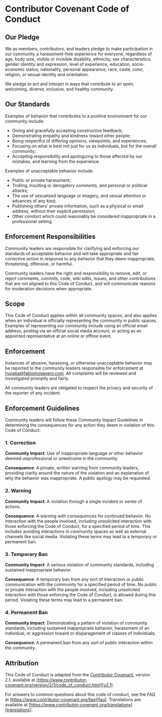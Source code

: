 # Contributor Covenant Code of Conduct

## Our Pledge

We as members, contributors, and leaders pledge to make participation in our
community a harassment-free experience for everyone, regardless of age, body
size, visible or invisible disability, ethnicity, sex characteristics, gender
identity and expression, level of experience, education, socio-economic status,
nationality, personal appearance, race, caste, color, religion, or sexual
identity and orientation.

We pledge to act and interact in ways that contribute to an open, welcoming,
diverse, inclusive, and healthy community.

## Our Standards

Examples of behavior that contributes to a positive environment for our
community include:

* Giving and gracefully accepting constructive feedback;
* Demonstrating empathy and kindness toward other people;
* Being respectful of differing opinions, viewpoints, and experiences;
* Focusing on what is best not just for us as individuals, but for the overall
  community;
* Accepting responsibility and apologizing to those affected by our mistakes,
  and learning from the experience.

Examples of unacceptable behavior include:

* Public or private harassment;
* Trolling, insulting or derogatory comments, and personal or political attacks;
* The use of sexualized language or imagery, and sexual attention or advances of
  any kind;
* Publishing others' private information, such as a physical or email address,
  without their explicit permission;
* Other conduct which could reasonably be considered inappropriate in a
  professional setting.

## Enforcement Responsibilities

Community leaders are responsible for clarifying and enforcing our standards of
acceptable behavior and will take appropriate and fair corrective action in
response to any behavior that they deem inappropriate, threatening, offensive,
or harmful.

Community leaders have the right and responsibility to remove, edit, or reject
comments, commits, code, wiki edits, issues, and other contributions that are
not aligned to this Code of Conduct, and will communicate reasons for moderation
decisions when appropriate.

## Scope

This Code of Conduct applies within all community spaces, and also applies when
an individual is officially representing the community in public spaces.
Examples of representing our community include using an official email address,
posting via an official social media account, or acting as an appointed
representative at an online or offline event.

## Enforcement

Instances of abusive, harassing, or otherwise unacceptable behavior may be
reported to the community leaders responsible for enforcement at
<hypatia@fabiomogavero.com>.
All complaints will be reviewed and investigated promptly and fairly.

All community leaders are obligated to respect the privacy and security of the
reporter of any incident.

## Enforcement Guidelines

Community leaders will follow these Community Impact Guidelines in determining
the consequences for any action they deem in violation of this Code of Conduct:

### 1. Correction

**Community Impact**: Use of inappropriate language or other behavior deemed
unprofessional or unwelcome in the community.

**Consequence**: A private, written warning from community leaders, providing
clarity around the nature of the violation and an explanation of why the
behavior was inappropriate. A public apology may be requested.

### 2. Warning

**Community Impact**: A violation through a single incident or series of
actions.

**Consequence**:
A warning with consequences for continued behavior.
No interaction with the people involved, including unsolicited interaction with
those enforcing the Code of Conduct, for a specified period of time.
This includes avoiding interactions in community spaces as well as external
channels like social media.
Violating these terms may lead to a temporary or permanent ban.

### 3. Temporary Ban

**Community Impact**:
A serious violation of community standards, including sustained inappropriate
behavior.

**Consequence**:
A temporary ban from any sort of interaction or public communication with the
community for a specified period of time.
No public or private interaction with the people involved, including unsolicited
interaction with those enforcing the Code of Conduct, is allowed during this
period.
Violating these terms may lead to a permanent ban.

### 4. Permanent Ban

**Community Impact**:
Demonstrating a pattern of violation of community standards, including sustained
inappropriate behavior, harassment of an individual, or aggression toward or
disparagement of classes of individuals.

**Consequence**:
A permanent ban from any sort of public interaction within the community.

## Attribution

This Code of Conduct is adapted from the [Contributor Covenant][homepage],
version 2.1, available at
[https://www.contributor-covenant.org/version/2/1/code_of_conduct.html][v2.1].

For answers to common questions about this code of conduct, see the FAQ at
[https://www.contributor-covenant.org/faq][faq].
Translations are available at
[https://www.contributor-covenant.org/translations][translations].

[homepage]: https://www.contributor-covenant.org
[v2.1]: https://www.contributor-covenant.org/version/2/1/code_of_conduct.html
[faq]: https://www.contributor-covenant.org/faq
[translations]: https://www.contributor-covenant.org/translations
